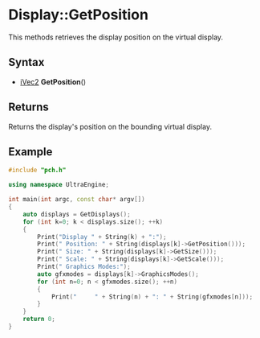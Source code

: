 # Display::GetPosition #
This methods retrieves the display position on the virtual display.

## Syntax ##
- [iVec2](iVec2.md) **GetPosition**()

## Returns ##
Returns the display's position on the bounding virtual display.

## Example ##
```c++
#include "pch.h"

using namespace UltraEngine;

int main(int argc, const char* argv[])
{
	auto displays = GetDisplays();
	for (int k=0; k < displays.size(); ++k)
	{
		Print("Display " + String(k) + ":");
		Print("	Position: " + String(displays[k]->GetPosition()));
		Print("	Size: " + String(displays[k]->GetSize()));
		Print("	Scale: " + String(displays[k]->GetScale()));
		Print("	Graphics Modes:");
		auto gfxmodes = displays[k]->GraphicsModes();
		for (int n=0; n < gfxmodes.size(); ++n)
		{
			Print("		" + String(n) + ": " + String(gfxmodes[n]));
		}
	}
	return 0;
}
```
